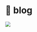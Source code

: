 <html lang="en">
<head>
    <meta charset="UTF-8">
    <meta http-equiv="X-UA-Compatible" content="IE=edge">
    <meta name="viewport" content="width=device-width, initial-scale=1.0">
    <title>Document</title>
</head>
<body>
    <div class="container">
        <h1>👀 blog</h1>
        <a href="https://blog.naver.com/pipi5959"><img src="https://img.shields.io/badge/blog-03C75A?style=flat-square&logo=naver&logoColor=white"/></a>
    </div>
</body>
</html>
